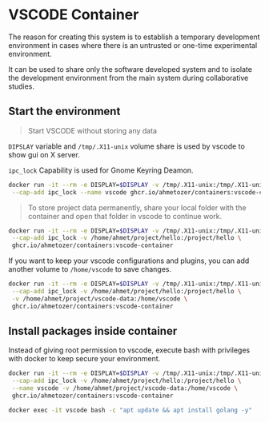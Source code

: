 # VSCODE Container

The reason for creating this system is to establish a temporary development environment in cases where there is an untrusted or one-time experimental environment.

It can be used to share only the software developed system and to isolate the development environment from the main system during collaborative studies.

## Start the environment

> Start VSCODE without storing any data

`DIPSLAY` variable and `/tmp/.X11-unix` volume share is used by vscode
to show gui on X server.

`ipc_lock` Capability is used for Gnome Keyring Deamon.

```bash
docker run -it --rm -e DISPLAY=$DISPLAY -v /tmp/.X11-unix:/tmp/.X11-unix\
 --cap-add ipc_lock --name vscode ghcr.io/ahmetozer/containers:vscode-container
```

> To store project data permanently,  share your local folder with the container and open that folder in vscode to continue work.

```bash
docker run -it --rm -e DISPLAY=$DISPLAY -v /tmp/.X11-unix:/tmp/.X11-unix\
 --cap-add ipc_lock -v /home/ahmet/project/hello:/project/hello \
 ghcr.io/ahmetozer/containers:vscode-container
```

If you want to keep your vscode configurations and plugins, you can
add another volume to `/home/vscode` to save changes.

```bash
docker run -it --rm -e DISPLAY=$DISPLAY -v /tmp/.X11-unix:/tmp/.X11-unix\
 --cap-add ipc_lock -v /home/ahmet/project/hello:/project/hello \
 -v /home/ahmet/project/vscode-data:/home/vscode \
 ghcr.io/ahmetozer/containers:vscode-container
```

## Install packages inside container

Instead of giving root permission to vscode, execute bash with privileges
with docker to keep secure your environment.

```bash
docker run -it --rm -e DISPLAY=$DISPLAY -v /tmp/.X11-unix:/tmp/.X11-unix\
 --cap-add ipc_lock -v /home/ahmet/project/hello:/project/hello \
 --name vscode -v /home/ahmet/project/vscode-data:/home/vscode \
 ghcr.io/ahmetozer/containers:vscode-container
```

```bash
docker exec -it vscode bash -c "apt update && apt install golang -y"
```
